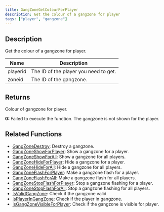 ```yaml
---
title: GangZoneGetColourForPlayer
description: Get the colour of a gangzone for player
tags: ["player", "gangzone"]
---
```


<VersionWarn version='omp v1.1.0.2612' />

## Description

Get the colour of a gangzone for player.

| Name        | Description                               |
| ----------- | ----------------------------------------- |
| playerid    | The ID of the player you need to get.     |
| zoneid      | The ID of the gangzone.                   |

## Returns

Colour of gangzone for player.

**0:** Failed to execute the function. The gangzone is not shown for the player.

## Related Functions

- [GangZoneDestroy](GangZoneDestroy): Destroy a gangzone.
- [GangZoneShowForPlayer](GangZoneShowForPlayer): Show a gangzone for a player.
- [GangZoneShowForAll](GangZoneShowForAll): Show a gangzone for all players.
- [GangZoneHideForPlayer](GangZoneHideForPlayer): Hide a gangzone for a player.
- [GangZoneHideForAll](GangZoneHideForAll): Hide a gangzone for all players.
- [GangZoneFlashForPlayer](GangZoneFlashForPlayer): Make a gangzone flash for a player.
- [GangZoneFlashForAll](GangZoneFlashForAll): Make a gangzone flash for all players.
- [GangZoneStopFlashForPlayer](GangZoneStopFlashForPlayer): Stop a gangzone flashing for a player.
- [GangZoneStopFlashForAll](GangZoneStopFlashForAll): Stop a gangzone flashing for all players.
- [IsValidGangZone](IsValidGangZone): Check if the gangzone valid.
- [IsPlayerInGangZone](IsPlayerInGangZone): Check if the player in gangzone.
- [IsGangZoneVisibleForPlayer](IsGangZoneVisibleForPlayer): Check if the gangzone is visible for player.